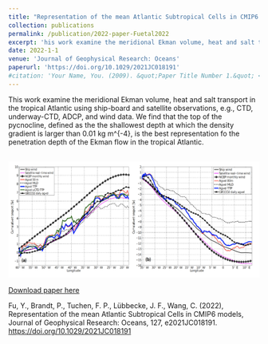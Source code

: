 ```yaml
---
title: "Representation of the mean Atlantic Subtropical Cells in CMIP6 models"
collection: publications
permalink: /publication/2022-paper-Fuetal2022
excerpt: 'his work examine the meridional Ekman volume, heat and salt transport in the tropical Atlantic using ship-board and satellite observations, e.g., CTD, underway-CTD, ADCP, and wind data. We find that the top of the pycnocline is the best representation fo the penetration depth of the Ekman flow in the tropical Atlantic.'
date: 2022-1-1
venue: 'Journal of Geophysical Research: Oceans'
paperurl: 'https://doi.org/10.1029/2021JC018191'
#citation: 'Your Name, You. (2009). &quot;Paper Title Number 1.&quot; <i>Journal 1</i>. 1(1).'
---
```

This work examine the meridional Ekman volume, heat and salt transport in the tropical Atlantic using ship-board and satellite observations, e.g., CTD, underway-CTD, ADCP, and wind data. We find that the top of the pycnocline, defined as the the shallowest depth at which the density gradient is larger than 0.01 kg m^{-4}, is the best representation fo the penetration depth of the Ekman flow in the tropical Atlantic.

<br/><img width="650" src='/images/Fu2017fig.png'> 

[Download paper here](http://fuyao5411.github.io/papers/Fu2017.pdf)

Fu, Y., Brandt, P., Tuchen, F. P., Lübbecke, J. F., Wang, C. (2022), Representation of the mean Atlantic Subtropical Cells in CMIP6 models, Journal of Geophysical Research: Oceans, 127, e2021JC018191. https://doi.org/10.1029/2021JC018191